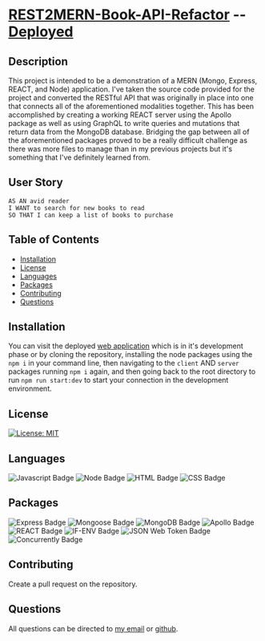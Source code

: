 # [REST2MERN-Book-API-Refactor](https://github.com/SmithBWare89/MERN-Book-API-Refactor) -- [Deployed](https://rest2mern-movieapi-refactor.herokuapp.com/)

## Description
This project is intended to be a demonstration of a MERN (Mongo, Express, REACT, and Node) application. I've taken the source code provided for the project and converted the RESTful API that was originally in place into one that connects all of the aforementioned modalities together. This has been accomplished by creating a working REACT server using the Apollo package as well as using GraphQL to write queries and mutations that return data from the MongoDB database. Bridging the gap between all of the aforementioned packages proved to be a really difficult challenge as there was more files to manage than in my previous projects but it's something that I've definitely learned from.

## User Story
```
AS AN avid reader
I WANT to search for new books to read
SO THAT I can keep a list of books to purchase
```

## Table of Contents
* [Installation](#installation)
* [License](#license)
* [Languages](#languages)
* [Packages](#packages)
* [Contributing](#contributing)
* [Questions](#questions)

## Installation
You can visit the deployed [web application](https://rest2mern-movieapi-refactor.herokuapp.com/) which is in it's development phase or by cloning the repository, installing the node packages using the `npm i` in your command line, then navigating to the `client` AND `server` packages running `npm i` again, and then going back to the root directory to run `npm run start:dev` to start your connection in the development environment.

## License
[![License: MIT](https://img.shields.io/badge/License-MIT-yellow.svg)](https://opensource.org/licenses/MIT)

## Languages
![Javascript Badge](https://img.shields.io/badge/Language-Javascript-blue)
![Node Badge](https://img.shields.io/badge/Language-Node-blue)
![HTML Badge](https://img.shields.io/badge/Language-HTML-blue)
![CSS Badge](https://img.shields.io/badge/Language-CSS-blue)

## Packages
![Express Badge](https://img.shields.io/badge/Node%20Package-Express-blue)
![Mongoose Badge](https://img.shields.io/badge/Node%20Package-Mongoose-blue)
![MongoDB Badge](https://img.shields.io/badge/Node%20Package-MongoDB-blue)
![Apollo Badge](https://img.shields.io/badge/Node%20Package-Apollo-blue)
![REACT Badge](https://img.shields.io/badge/Node%20Package-REACT-blue)
![IF-ENV Badge](https://img.shields.io/badge/Node%20Package-IF--ENV-blue)
![JSON Web Token Badge](https://img.shields.io/badge/Node%20Package-JSON--Web--Token-blue)
![Concurrently Badge](https://img.shields.io/badge/Node%20Package-Concurrently-blue)

## Contributing
Create a pull request on the repository.

## Questions
All questions can be directed to [my email](smithwrestling89@gmail.com) or [github](https://www.github.com/SmithBWare89).
  